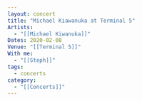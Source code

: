 ```yaml
---
layout: concert
title: "Michael Kiawanuka at Terminal 5"
Artists:
  - "[[Michael Kiwanuka]]"
Dates: 2020-02-08
Venue: "[[Terminal 5]]"
With me:
  - "[[Steph]]"
tags:
  - concerts
category:
  - "[[Concerts]]"
---
```


